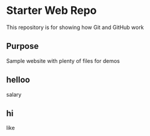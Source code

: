 # Starter Web Repo

This repository is for showing how Git and GitHub work

## Purpose

Sample website with plenty of files for demos

## helloo
salary

## hi
like